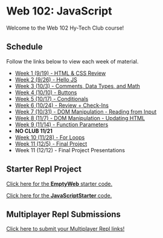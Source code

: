 # Web 102: JavaScript
Welcome to the Web 102 Hy-Tech Club course!

## Schedule
Follow the links below to view each week of material.

- [Week 1 (9/19) - HTML & CSS Review](HtmlCssReview/StudentDesc.md)
- [Week 2 (9/26) - Hello JS](IntroToJS/StudentDesc.md)
- [Week 3 (10/3) - Comments, Data Types, and Math](DataTypes/StudentDesc.md)
- [Week 4 (10/10) - Buttons](Buttons/StudentDesc.md)
- [Week 5 (10/17) - Conditionals](Conditionals/StudentDesc.md)
- [Week 6 (10/24) - Review + Check-Ins](MidSemesterReview/StudentDesc.md)
- [Week 7 (10/31) - DOM Manipulation - Reading from Input](DomManipulation/StudentDesc.md)
- [Week 8 (11/7) - DOM Manipulation - Updating HTML](DomManipulationContinued/StudentDesc.md)
- [Week 9 (11/14) - Function Parameters](FunctionParameters/StudentDesc.md)
- **NO CLUB 11/21**
- [Week 10 (11/28) - For Loops](ForLoops/StudentDesc.md)
- [Week 11 (12/5) - Final Project](FinalProjects/StudentDesc.md)
- Week 11 (12/12) - Final Project Presentations

## Starter Repl Project
[Click here for the **EmptyWeb** starter code.](https://replit.com/@HylandOutreach/EmptyWeb)

[Click here for the **JavaScriptStarter** code.](https://replit.com/@HylandOutreach/JavaScriptStarter)

## Multiplayer Repl Submissions
[Click here to submit your Multiplayer Repl links!](https://forms.gle/NqfGw5UVQnEndtZL6)
